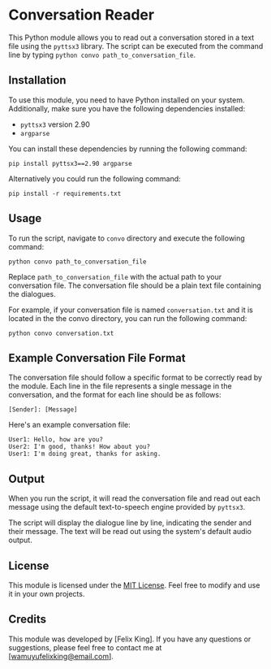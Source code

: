 # Conversation Reader

This Python module allows you to read out a conversation stored in a text file using the `pyttsx3` library. The script can be executed from the command line by typing `python convo path_to_conversation_file`.

## Installation

To use this module, you need to have Python installed on your system. Additionally, make sure you have the following dependencies installed:

- `pyttsx3` version 2.90
- `argparse`

You can install these dependencies by running the following command:

```shell
pip install pyttsx3==2.90 argparse
```

Alternatively you could run the following command:

```shell
pip install -r requirements.txt
```

## Usage

To run the script, navigate to `convo` directory and execute the following command:

```shell
python convo path_to_conversation_file
```

Replace `path_to_conversation_file` with the actual path to your conversation file. The conversation file should be a plain text file containing the dialogues.

For example, if your conversation file is named `conversation.txt` and it is located in the the convo directory, you can run the following command:

```shell
python convo conversation.txt
```

## Example Conversation File Format

The conversation file should follow a specific format to be correctly read by the module. Each line in the file represents a single message in the conversation, and the format for each line should be as follows:

```
[Sender]: [Message]
```

Here's an example conversation file:

```
User1: Hello, how are you?
User2: I'm good, thanks! How about you?
User1: I'm doing great, thanks for asking.
```

## Output

When you run the script, it will read the conversation file and read out each message using the default text-to-speech engine provided by `pyttsx3`.

The script will display the dialogue line by line, indicating the sender and their message. The text will be read out using the system's default audio output.

## License

This module is licensed under the [MIT License](LICENSE). Feel free to modify and use it in your own projects.

## Credits

This module was developed by [Felix King]. If you have any questions or suggestions, please feel free to contact me at [wamuyufelixking@email.com].
